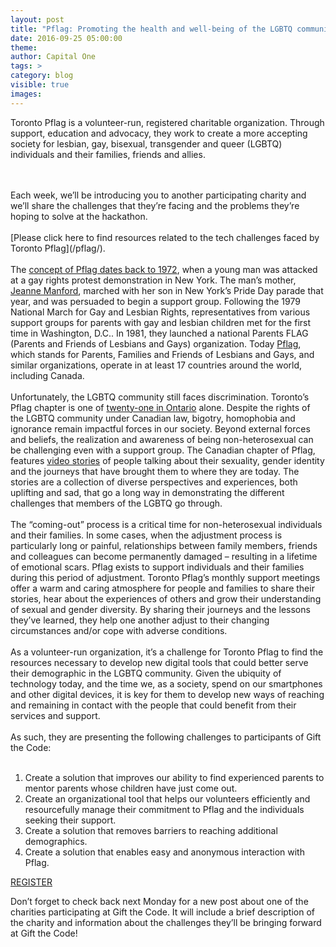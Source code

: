 ```yaml
---
layout: post
title: "Pflag: Promoting the health and well-being of the LGBTQ community"
date: 2016-09-25 05:00:00
theme:
author: Capital One
tags: >
category: blog
visible: true
images:
---
```

Toronto Pflag is a volunteer-run, registered charitable organization. Through support, education and advocacy, they work to create a more accepting society for lesbian, gay, bisexual, transgender and queer (LGBTQ) individuals and their families, friends and allies.
<!--more-->
<br />
<br />
Each week, we’ll be introducing you to another participating charity and we’ll share the challenges that they’re facing and the problems they’re hoping to solve at the hackathon. 
<br />
<br />
[Please click here to find resources related to the tech challenges faced by Toronto Pflag](/pflag/).
<br />
<br />
The <a href="http://www.torontopflag.org/about/mission-and-history" target="_blank">concept of Pflag dates back to 1972</a>, when a young man was attacked at a gay rights protest demonstration in New York. 
The man’s mother, <a href="https://en.wikipedia.org/wiki/Jeanne_Manford" target="_blank">Jeanne Manford</a>, marched with her son in New York’s Pride Day parade that year, and was persuaded to begin a support group. 
Following the 1979 National March for Gay and Lesbian Rights, representatives from various support groups for parents with gay and lesbian children met for the first time in Washington, D.C.. 
In 1981, they launched a national Parents FLAG (Parents and Friends of Lesbians and Gays) organization. Today <a href="https://www.pflag.org/" target="_blank">Pflag</a>, which stands for Parents, 
Families and Friends of Lesbians and Gays, and similar organizations, operate in at least 17 countries around the world, including Canada.
<br />
<br />
Unfortunately, the LGBTQ community still faces discrimination. Toronto’s Pflag chapter is one of <a href="http://pflagcanada.ca/pflag-chapters/" target="_blank">twenty-one in Ontario</a> alone. Despite the 
rights of the LGBTQ community under Canadian law, bigotry, homophobia and ignorance remain impactful forces in our society. Beyond external forces and beliefs, the realization and awareness of being 
non-heterosexual can be challenging even with a support group. The Canadian chapter of Pflag, features <a href="http://pflagcanada.ca/our-stories/">video stories</a> of people talking about their sexuality, 
gender identity and the journeys that have brought them to where they are today. The stories are a collection of diverse perspectives and experiences, both uplifting and sad, that go a long way in demonstrating 
the different challenges that members of the LGBTQ go through.
<br />
<br />
The “coming-out” process is a critical time for non-heterosexual individuals and their families. In some cases, when the adjustment process is particularly long or painful, relationships between family members, 
friends and colleagues can become permanently damaged – resulting in a lifetime of emotional scars. Pflag exists to support individuals and their families during this period of adjustment. Toronto Pflag’s monthly 
support meetings offer a warm and caring atmosphere for people and families to share their stories, hear about the experiences of others and grow their understanding of sexual and gender diversity. By sharing their 
journeys and the lessons they’ve learned, they help one another adjust to their changing circumstances and/or cope with adverse conditions. 
<br />
<br />
As a volunteer-run organization, it’s a challenge for Toronto Pflag to find the resources necessary to develop new digital tools that could better serve their demographic in the LGBTQ community. Given the ubiquity 
of technology today, and the time we, as a society, spend on our smartphones and other digital devices, it is key for them to develop new ways of reaching and remaining in contact with the people that could benefit 
from their services and support. 
<br />
<br />
As such, they are presenting the following challenges to participants of Gift the Code: 
<br />
<br />
<ol>
<li>Create a solution that improves our ability to find experienced parents to mentor parents whose children have just come out.</li>
<li>Create an organizational tool that helps our volunteers efficiently and resourcefully manage their commitment to Pflag and the individuals seeking their support. </li>
<li>Create a solution that removes barriers to reaching additional demographics.</li>
<li>Create a solution that enables easy and anonymous interaction with Pflag.</li>
</ol>
<div class="center link"><a href="https://www.hackworks.com/giftthecode" class="register-now">REGISTER</a></div>

Don’t forget to check back next Monday for a new post about one of the charities participating at Gift the Code. It will include a brief description of the charity and information about the challenges they’ll be bringing forward at Gift the Code! 